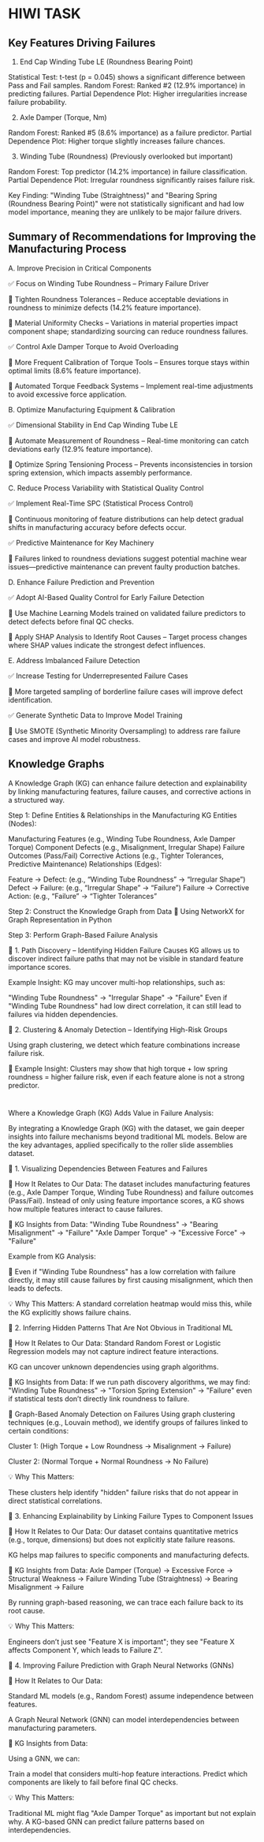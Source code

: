 
# HIWI TASK







## Key Features Driving Failures


1. End Cap Winding Tube LE (Roundness Bearing Point)

Statistical Test: t-test (p = 0.045) shows a significant difference between Pass and Fail samples.
Random Forest: Ranked #2 (12.9% importance) in predicting failures.
Partial Dependence Plot: Higher irregularities increase failure probability.


2. Axle Damper (Torque, Nm)

Random Forest: Ranked #5 (8.6% importance) as a failure predictor.
Partial Dependence Plot: Higher torque slightly increases failure chances.

3. Winding Tube (Roundness) (Previously overlooked but important)

Random Forest: Top predictor (14.2% importance) in failure classification.
Partial Dependence Plot: Irregular roundness significantly raises failure risk.

Key Finding:
"Winding Tube (Straightness)" and "Bearing Spring (Roundness Bearing Point)" were not statistically significant and had low model importance, meaning they are unlikely to be major failure drivers.


## Summary of Recommendations for Improving the Manufacturing Process

A. Improve Precision in Critical Components

✅ Focus on Winding Tube Roundness – Primary Failure Driver

🔹 Tighten Roundness Tolerances – Reduce acceptable deviations in roundness to minimize defects (14.2% feature importance).

🔹 Material Uniformity Checks – Variations in material properties impact component shape; standardizing sourcing can reduce roundness failures.

✅ Control Axle Damper Torque to Avoid Overloading

🔹 More Frequent Calibration of Torque Tools – Ensures torque stays within optimal limits (8.6% feature importance).

🔹 Automated Torque Feedback Systems – Implement real-time adjustments to avoid excessive force application.

B. Optimize Manufacturing Equipment & Calibration

✅ Dimensional Stability in End Cap Winding Tube LE

🔹 Automate Measurement of Roundness – Real-time monitoring can catch deviations early (12.9% feature importance).

🔹 Optimize Spring Tensioning Process – Prevents inconsistencies in torsion spring extension, which impacts assembly performance.


C. Reduce Process Variability with Statistical Quality Control

✅ Implement Real-Time SPC (Statistical Process Control)

🔹 Continuous monitoring of feature distributions can help detect gradual shifts in manufacturing accuracy before defects occur.

✅ Predictive Maintenance for Key Machinery

🔹 Failures linked to roundness deviations suggest potential machine wear issues—predictive maintenance can prevent faulty production batches.

D. Enhance Failure Prediction and Prevention

✅ Adopt AI-Based Quality Control for Early Failure Detection

🔹 Use Machine Learning Models trained on validated failure predictors to detect defects before final QC checks.

🔹 Apply SHAP Analysis to Identify Root Causes – Target process changes where SHAP values indicate the strongest defect influences.



E. Address Imbalanced Failure Detection

✅ Increase Testing for Underrepresented Failure Cases

🔹 More targeted sampling of borderline failure cases will improve defect identification.

✅ Generate Synthetic Data to Improve Model Training

🔹 Use SMOTE (Synthetic Minority Oversampling) to address rare failure cases and improve AI model robustness.
## Knowledge Graphs

A Knowledge Graph (KG) can enhance failure detection and explainability by linking manufacturing features, failure causes, and corrective actions in a structured way.

Step 1: Define Entities & Relationships in the Manufacturing KG
Entities (Nodes):

Manufacturing Features (e.g., Winding Tube Roundness, Axle Damper Torque)
Component Defects (e.g., Misalignment, Irregular Shape)
Failure Outcomes (Pass/Fail)
Corrective Actions (e.g., Tighter Tolerances, Predictive Maintenance)
Relationships (Edges):

Feature → Defect: (e.g., “Winding Tube Roundness” → “Irregular Shape”)
Defect → Failure: (e.g., “Irregular Shape” → “Failure”)
Failure → Corrective Action: (e.g., “Failure” → “Tighter Tolerances”

Step 2: Construct the Knowledge Graph from Data
🔹 Using NetworkX for Graph Representation in Python

Step 3: Perform Graph-Based Failure Analysis

🔹 1. Path Discovery – Identifying Hidden Failure Causes
KG allows us to discover indirect failure paths that may not be visible in standard feature importance scores.

Example Insight:
KG may uncover multi-hop relationships, such as:

"Winding Tube Roundness" → "Irregular Shape" → "Failure"
Even if "Winding Tube Roundness" had low direct correlation, it can still lead to failures via hidden dependencies.

🔹 2. Clustering & Anomaly Detection – Identifying High-Risk Groups

Using graph clustering, we detect which feature combinations increase failure risk.

🔹 Example Insight:
Clusters may show that high torque + low spring roundness = higher failure risk, even if each feature alone is not a strong predictor.
#
Where a Knowledge Graph (KG) Adds Value in Failure Analysis:

By integrating a Knowledge Graph (KG) with the dataset, we gain deeper insights into failure mechanisms beyond traditional ML models. Below are the key advantages, applied specifically to the roller slide assemblies dataset.

📌 1. Visualizing Dependencies Between Features and Failures

🔹 How It Relates to Our Data:
The dataset includes manufacturing features (e.g., Axle Damper Torque, Winding Tube Roundness) and failure outcomes (Pass/Fail).
Instead of only using feature importance scores, a KG shows how multiple features interact to cause failures.

🔹 KG Insights from Data:
"Winding Tube Roundness" → "Bearing Misalignment" → "Failure"
"Axle Damper Torque" → "Excessive Force" → "Failure"

Example from KG Analysis:

🔹 Even if "Winding Tube Roundness" has a low correlation with failure directly, it may still cause failures by first causing misalignment, which then leads to defects.

💡 Why This Matters:
A standard correlation heatmap would miss this, while the KG explicitly shows failure chains.

📌 2. Inferring Hidden Patterns That Are Not Obvious in Traditional ML

🔹 How It Relates to Our Data:
Standard Random Forest or Logistic Regression models may not capture indirect feature interactions.

KG can uncover unknown dependencies using graph algorithms.

🔹 KG Insights from Data:
If we run path discovery algorithms, we may find:
"Winding Tube Roundness" → "Torsion Spring Extension" → "Failure"
even if statistical tests don’t directly link roundness to failure.

🔹 Graph-Based Anomaly Detection on Failures
Using graph clustering techniques (e.g., Louvain method), we identify groups of failures linked to certain conditions:

Cluster 1: (High Torque + Low Roundness → Misalignment → Failure)

Cluster 2: (Normal Torque + Normal Roundness → No Failure)

💡 Why This Matters:

These clusters help identify "hidden" failure risks that do not appear in direct statistical correlations.

📌 3. Enhancing Explainability by Linking Failure Types to Component Issues

🔹 How It Relates to Our Data:
Our dataset contains quantitative metrics (e.g., torque, dimensions) but does not explicitly state failure reasons.

KG helps map failures to specific components and manufacturing defects.

🔹 KG Insights from Data:
Axle Damper (Torque) → Excessive Force → Structural Weakness → Failure
Winding Tube (Straightness) → Bearing Misalignment → Failure

By running graph-based reasoning, we can trace each failure back to its root cause.

💡 Why This Matters:

Engineers don’t just see "Feature X is important"; they see "Feature X affects Component Y, which leads to Failure Z".

📌 4. Improving Failure Prediction with Graph Neural Networks (GNNs)

🔹 How It Relates to Our Data:

Standard ML models (e.g., Random Forest) assume independence between features.

A Graph Neural Network (GNN) can model interdependencies between manufacturing parameters.

🔹 KG Insights from Data:

Using a GNN, we can:

Train a model that considers multi-hop feature interactions.
Predict which components are likely to fail before final QC checks.

💡 Why This Matters:

Traditional ML might flag "Axle Damper Torque" as important but not explain why.
A KG-based GNN can predict failure patterns based on interdependencies.
